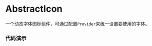 # AbstractIcon

一个动态字体图标组件，可通过配置`Provider`来统一设置要使用的字体。

### 代码演示

<AppCodebox 
  console="true"
  src="src/abstract-icon/demo/index" 
  title="基本用法" 
  desc="通过Provider配置字体样式文件地址，然后使用字体图标" 
/>